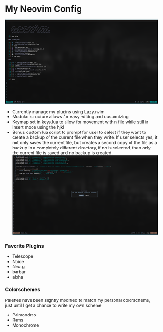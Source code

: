 # My Neovim Config
![](nvimconfig.png)

- Currently manage my plugins using Lazy.nvim
- Modular structure allows for easy editing and customizing 
- Keymap set in keys.lua to allow for movement within file while still in insert mode using the hjkl
- Bonus custom lua script to prompt for user to select if they want to create a backup of the current file when they write. If user selects yes, it not only saves the current file, but 
creates a second copy of the file as a backup in a completely different directory, if no is selected, then only the current file is saved and no backup is created.
![](backup.png)


### Favorite Plugins
* Telescope
* Noice
* Neorg
* barbar
* alpha

### Colorschemes
Palettes have been slightly modified to match my personal colorscheme, just until I get a chance to write my own scheme
* Poimandres
* Rams
* Monochrome
